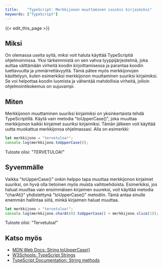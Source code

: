 ```yaml
---
title:    "TypeScript: Merkkijonon muuttaminen isoiksi kirjaimiksi"
keywords: ["TypeScript"]
---
```


{{< edit_this_page >}}

## Miksi

On olemassa useita syitä, miksi voit haluta käyttää TypeScriptiä ohjelmoinnissa. Yksi tärkeimmistä on sen vahva tyyppijärjestelmä, joka auttaa välttämään virheitä koodin kirjoittamisessa ja parantaa koodin luettavuutta ja ymmärrettävyyttä. Tämä pätee myös merkkijonojen käsittelyyn, kuten esimerkiksi merkkijonon muuttaminen suuriksi kirjaimiksi. Se voi helpottaa koodin luomista ja vähentää mahdollisia virheitä, jolloin ohjelmointikokemus on sujuvampi.

## Miten

Merkkijonon muuttaminen suuriksi kirjaimiksi on yksinkertaista tehdä TypeScriptillä. Käytä vain metodia "toUpperCase()", joka muuttaa merkkijonon kaikki kirjaimet suuriksi kirjaimiksi. Tämän jälkeen voit käyttää uutta muokattua merkkijonoa ohjelmassasi. Alla on esimerkki:

```TypeScript
let merkkijono = "tervetuloa!";
console.log(merkkijono.toUpperCase());
```

Tuloste olisi: "TERVETULOA!"

## Syvemmälle

Vaikka "toUpperCase()" onkin helppo tapa muuttaa merkkijonon kirjaimet suuriksi, on hyvä olla tietoinen myös muista vaihtoehdoista. Esimerkiksi, jos haluat muuttaa vain ensimmäisen kirjaimen suureksi, voit käyttää metodia "charAt()" yhdistettynä "toUpperCase()" metodiin. Tämä antaa sinulle enemmän hallintaa siitä, minkä kirjaimen haluat muuttaa.

```TypeScript
let merkkijono = "tervetuloa!";
console.log(merkkijono.charAt(0).toUpperCase() + merkkijono.slice(1));
```

Tuloste olisi: "Tervetuloa!"

## Katso myös

- [MDN Web Docs: String toUpperCase()](https://developer.mozilla.org/en-US/docs/Web/JavaScript/Reference/Global_Objects/String/toUpperCase)
- [W3Schools: TypeScript Strings](https://www.w3schools.com/typescript/typescript_strings.asp)
- [TypeScript Documentation: String methods](https://www.typescriptlang.org/docs/handbook/declaration-files/do-s-and-don-ts.html#supported-string-methods)
